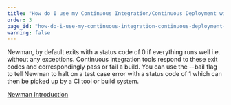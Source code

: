 ```yaml
---
title: "How do I use my Continuous Integration/Continuous Deployment with Newman?"
order: 3
page_id: "how-do-i-use-my-continuous-integration-continuous-deployment-with-newman?"
warning: false
---
```


Newman, by default exits with a status code of 0 if everything runs well i.e. without any exceptions. Continuous integration tools respond to these exit codes and correspondingly pass or fail a build. You can use the --bail flag to tell Newman to halt on a test case error with a status code of 1 which can then be picked up by a CI tool or build system.

[Newman Introduction](https://www.getpostman.com/docs/newman_intro)
